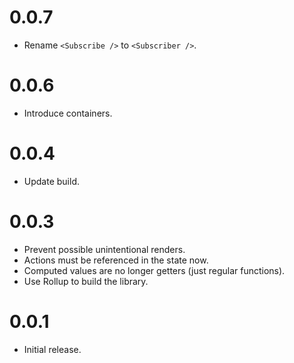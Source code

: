 # 0.0.7

- Rename `<Subscribe />` to `<Subscriber />`.

# 0.0.6

- Introduce containers.

# 0.0.4

- Update build.

# 0.0.3

- Prevent possible unintentional renders.
- Actions must be referenced in the state now.
- Computed values are no longer getters (just regular functions).
- Use Rollup to build the library.

# 0.0.1

- Initial release.
